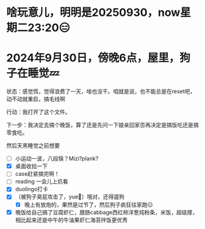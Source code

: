 # 啥玩意儿，明明是20250930，now星期二23:20😑
# 2024年9月30日，傍晚6点，屋里，狗子在睡觉💤


状态：感觉慌，觉得浪费了一天，啥也没干。咱就是说，也不能总是在reset吧，动不动就重启，搞毛线啊

行动：我打开了这个文件。

下一步：我决定去搞个晚饭，算了还是先问一下娘亲回家否再决定是搞饭吃还是搞零食吃。

然后天黑睡觉之前想要<br>
- [ ] 小运动一波，八段锦？Mizi?plank?<br>
- [x] 桌面收拾一下<br>
- [ ] case赶紧搞完啊！<br>
- [ ] reading 一会儿上炕看 <br>
- [x] duolingo打卡<br>
- [x] （被狗子臭屁攻击了，yue🤢）哦对，还得遛狗<br>
  - [x] 晚上有放炮的，果然是过节了，然后狗子疯狂往家跑😑
- [x] 晚饭给自己搞了豆腐虾仁，腊肠cabbage西红柿洋葱炖粉条，米饭，超级撑，相比起来还是中午的牛油果虾仁海苔拌饭更优秀 
